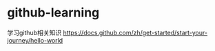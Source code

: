 # github-learning
学习github相关知识
https://docs.github.com/zh/get-started/start-your-journey/hello-world
